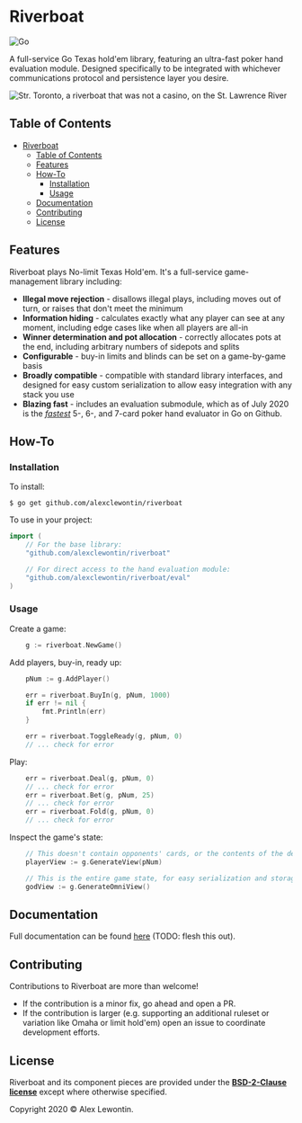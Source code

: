 # Riverboat

![Go](https://github.com/alexclewontin/riverboat/workflows/Go/badge.svg)

A full-service Go Texas hold'em library, featuring an ultra-fast poker hand evaluation module. Designed specifically to be integrated with whichever communications protocol and persistence layer you desire.

![Str. Toronto, a riverboat that was not a casino, on the St. Lawrence River](https://cdn.loc.gov/service/pnp/det/4a30000/4a31000/4a31700/4a31769v.jpg)


## Table of Contents

- [Riverboat](#riverboat)
  - [Table of Contents](#table-of-contents)
  - [Features](#features)
  - [How-To](#how-to)
    - [Installation](#installation)
    - [Usage](#usage)
  - [Documentation](#documentation)
  - [Contributing](#contributing)
  - [License](#license)

## Features

Riverboat plays No-limit Texas Hold'em. It's a full-service game-management library including:

- **Illegal move rejection** - disallows illegal plays, including moves out of turn, or raises that don't meet the minimum
- **Information hiding** - calculates exactly what any player can see at any moment, including edge cases like when all players are all-in
- **Winner determination and pot allocation** - correctly allocates pots at the end, including arbitrary numbers of sidepots and splits
- **Configurable** - buy-in limits and blinds can be set on a game-by-game basis
- **Broadly compatible** - compatible with standard library interfaces, and designed for easy custom serialization to allow easy integration with any stack you use
- **Blazing fast** - includes an evaluation submodule, which as of July 2020 is the *[fastest](./eval#benchmarks)* 5-, 6-, and 7-card poker hand evaluator in Go on Github.


## How-To

### Installation

To install:

```shell
$ go get github.com/alexclewontin/riverboat
```

To use in your project:

```go
import (
    // For the base library:
    "github.com/alexclewontin/riverboat"

    // For direct access to the hand evaluation module:
    "github.com/alexclewontin/riverboat/eval"
)
```

### Usage

Create a game:
```go
    g := riverboat.NewGame()
```

Add players, buy-in, ready up:
```go
    pNum := g.AddPlayer()

    err = riverboat.BuyIn(g, pNum, 1000)
    if err != nil {
        fmt.Println(err)
    }

    err = riverboat.ToggleReady(g, pNum, 0)
    // ... check for error
```

Play:

```go
    err = riverboat.Deal(g, pNum, 0)
    // ... check for error
    err = riverboat.Bet(g, pNum, 25)
    // ... check for error
    err = riverboat.Fold(g, pNum, 0)
    // ... check for error
```

Inspect the game's state:

```go
    // This doesn't contain opponents' cards, or the contents of the deck
    playerView := g.GenerateView(pNum)

    // This is the entire game state, for easy serialization and storage in a persistence layer
    godView := g.GenerateOmniView()
```

## Documentation

Full documentation can be found [here](https://pkg.go.dev/github.com/alexclewontin/riverboat) (TODO: flesh this out).

## Contributing

Contributions to Riverboat are more than welcome!

- If the contribution is a minor fix, go ahead and open a PR.
- If the contribution is larger (e.g. supporting an additional ruleset or variation like Omaha or limit hold'em) open an issue to coordinate development efforts.

## License

Riverboat and its component pieces are provided under the **[BSD-2-Clause license](http://opensource.org/licenses/mit-license.php)** except where otherwise specified. 

Copyright 2020 © Alex Lewontin.